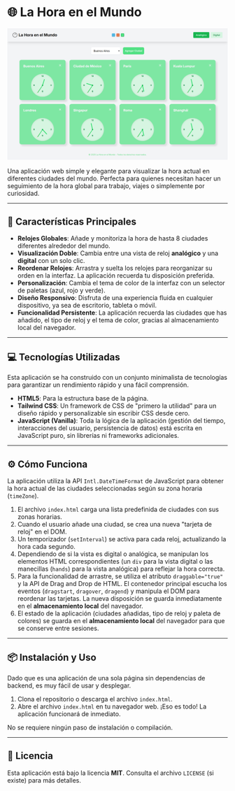 # 🌐 La Hora en el Mundo

<img src="./la-hora-en-el-mundo.png">

Una aplicación web simple y elegante para visualizar la hora actual en diferentes ciudades del mundo. Perfecta para quienes necesitan hacer un seguimiento de la hora global para trabajo, viajes o simplemente por curiosidad.



---

## 🚀 Características Principales

* **Relojes Globales**: Añade y monitoriza la hora de hasta 8 ciudades diferentes alrededor del mundo.
* **Visualización Doble**: Cambia entre una vista de reloj **analógico** y una **digital** con un solo clic.
* **Reordenar Relojes**: Arrastra y suelta los relojes para reorganizar su orden en la interfaz. La aplicación recuerda tu disposición preferida.
* **Personalización**: Cambia el tema de color de la interfaz con un selector de paletas (azul, rojo y verde).
* **Diseño Responsivo**: Disfruta de una experiencia fluida en cualquier dispositivo, ya sea de escritorio, tableta o móvil.
* **Funcionalidad Persistente**: La aplicación recuerda las ciudades que has añadido, el tipo de reloj y el tema de color, gracias al almacenamiento local del navegador.

---

## 💻 Tecnologías Utilizadas

Esta aplicación se ha construido con un conjunto minimalista de tecnologías para garantizar un rendimiento rápido y una fácil comprensión.

* **HTML5**: Para la estructura base de la página.
* **Tailwind CSS**: Un framework de CSS de "primero la utilidad" para un diseño rápido y personalizable sin escribir CSS desde cero.
* **JavaScript (Vanilla)**: Toda la lógica de la aplicación (gestión del tiempo, interacciones del usuario, persistencia de datos) está escrita en JavaScript puro, sin librerías ni frameworks adicionales.

---

## ⚙️ Cómo Funciona

La aplicación utiliza la API `Intl.DateTimeFormat` de JavaScript para obtener la hora actual de las ciudades seleccionadas según su zona horaria (`timeZone`).

1.  El archivo `index.html` carga una lista predefinida de ciudades con sus zonas horarias.
2.  Cuando el usuario añade una ciudad, se crea una nueva "tarjeta de reloj" en el DOM.
3.  Un temporizador (`setInterval`) se activa para cada reloj, actualizando la hora cada segundo.
4.  Dependiendo de si la vista es digital o analógica, se manipulan los elementos HTML correspondientes (un `div` para la vista digital o las manecillas (`hands`) para la vista analógica) para reflejar la hora correcta.
5.  Para la funcionalidad de arrastre, se utiliza el atributo `draggable="true"` y la API de Drag and Drop de HTML. El contenedor principal escucha los eventos (`dragstart`, `dragover`, `dragend`) y manipula el DOM para reordenar las tarjetas. La nueva disposición se guarda inmediatamente en el **almacenamiento local** del navegador.
6.  El estado de la aplicación (ciudades añadidas, tipo de reloj y paleta de colores) se guarda en el **almacenamiento local** del navegador para que se conserve entre sesiones.

---

## 📦 Instalación y Uso

Dado que es una aplicación de una sola página sin dependencias de backend, es muy fácil de usar y desplegar.

1.  Clona el repositorio o descarga el archivo `index.html`.
2.  Abre el archivo `index.html` en tu navegador web. ¡Eso es todo! La aplicación funcionará de inmediato.

No se requiere ningún paso de instalación o compilación.


---

## 📜 Licencia

Esta aplicación está bajo la licencia **MIT**. Consulta el archivo `LICENSE` (si existe) para más detalles.

